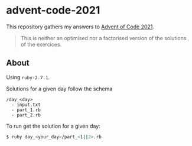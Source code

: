 # advent-code-2021

This repository gathers my answers to [Advent of Code 2021](https://adventofcode.com/2021).

> This is neither an optimised nor a factorised version of the solutions of the exercices.

## About

Using `ruby-2.7.1`.

Solutions for a given day follow the schema

```
/day_<day>
  - input.txt
  - part_1.rb 
  - part_2.rb
```

To run get the solution for a given day:
```bash
$ ruby day_<your_day>/part_<1||2>.rb
```